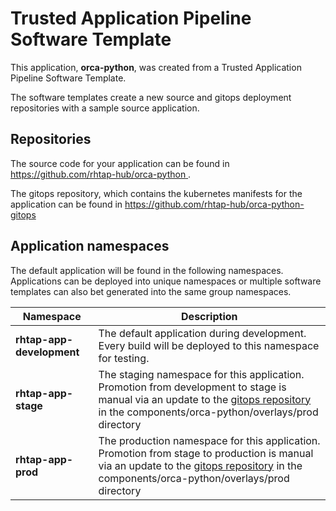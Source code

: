 # Trusted Application Pipeline Software Template

This application, **orca-python**, was created from a Trusted Application Pipeline Software Template.

The software templates create a new source and gitops deployment repositories with a sample source application. 

## Repositories

The source code for your application can be found in [https://github.com/rhtap-hub/orca-python ](https://github.com/rhtap-hub/orca-python ).
 
The gitops repository, which contains the kubernetes manifests for the application can be found in 
[https://github.com/rhtap-hub/orca-python-gitops ](https://github.com/rhtap-hub/orca-python-gitops ) 

## Application namespaces 

The default application will be found in the following namespaces. Applications can be deployed into unique namespaces or multiple software templates can also bet generated into the same group namespaces.  

|  Namespace   |  Description   |  
| -------- | -------- |   
| **rhtap-app-development** | The default application during development. Every build will be deployed to this namespace for testing. | 
| **rhtap-app-stage** | The staging namespace for this application. Promotion from development to stage is manual via an update to the [gitops repository](https://github.com/rhtap-hub/orca-python-gitops ) in the components/orca-python/overlays/prod directory |  
| **rhtap-app-prod** | The production namespace for this application. Promotion from stage to production is manual via an update to the [gitops repository](https://github.com/rhtap-hub/orca-python-gitops ) in the components/orca-python/overlays/prod directory | 